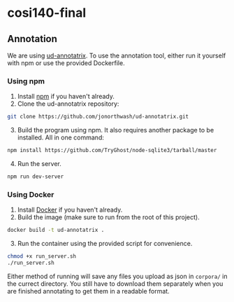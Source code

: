 # cosi140-final

## Annotation
We are using [ud-annotatrix](https://github.com/jonorthwash/ud-annotatrix).
To use the annotation tool, either run it yourself with npm or use the provided Dockerfile.

### Using npm
1. Install [npm](https://docs.npmjs.com/cli/v7/configuring-npm/install) if you haven't already.
2. Clone the ud-annotatrix repository:
```sh
git clone https://github.com/jonorthwash/ud-annotatrix.git
```
3. Build the program using npm. It also requires another package to be installed. All in one command:
```sh
npm install https://github.com/TryGhost/node-sqlite3/tarball/master
```
4. Run the server.
```sh
npm run dev-server
```

### Using Docker
1. Install [Docker](https://docs.docker.com/get-docker/) if you haven't already.
2. Build the image (make sure to run from the root of this project).
```sh
docker build -t ud-annotatrix .
```
3. Run the container using the provided script for convenience.
```sh
chmod +x run_server.sh
./run_server.sh
```

Either method of running will save any files you upload as json in `corpora/` in the currect directory.
You still have to download them separately when you are finished annotating to get them in a readable format.
